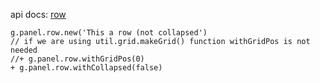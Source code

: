 api docs:
[row](https://grafana.github.io/grafonnet/API/panel/row.html)

```
g.panel.row.new('This a row (not collapsed')
// if we are using util.grid.makeGrid() function withGridPos is not needed
//+ g.panel.row.withGridPos(0)
+ g.panel.row.withCollapsed(false)
```
